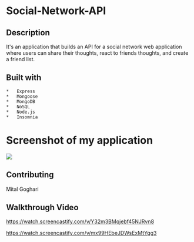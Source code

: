 # Social-Network-API

## Description

It's an application that builds an API for a social network web application where users can share their thoughts, react to friends thoughts, and create a friend list.



## Built with 
    *   Express
    *   Mongoose
    *   MongoDB
    *   NoSQL
    *   Node.js
    *   Insomnia



# Screenshot of my application

![](./assets/image/teamprofile.png)



## Contributing

Mital Goghari


## Walkthrough Video
https://watch.screencastify.com/v/Y32m3BMqjebf45NJRvn8

https://watch.screencastify.com/v/mx99HEbeJDWsExMtYgg3


